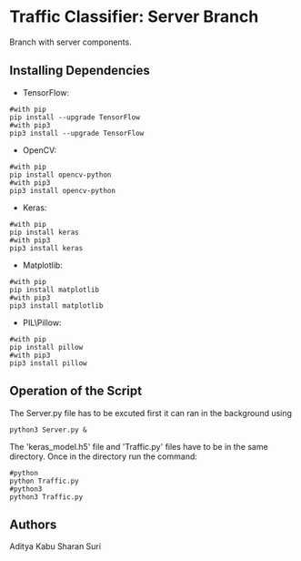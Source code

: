 # Traffic Classifier: Server Branch
Branch with server components.

## Installing Dependencies

* TensorFlow:
```
#with pip
pip install --upgrade TensorFlow
#with pip3
pip3 install --upgrade TensorFlow
```
* OpenCV:
```
#with pip
pip install opencv-python
#with pip3
pip3 install opencv-python
```
* Keras:
```
#with pip
pip install keras
#with pip3
pip3 install keras
```
* Matplotlib:
```
#with pip
pip install matplotlib
#with pip3
pip3 install matplotlib
```
* PIL\Pillow:
```
#with pip
pip install pillow 
#with pip3
pip3 install pillow
```
## Operation of the Script
The Server.py file has to be excuted first it can ran in the background using
```
python3 Server.py &
```
The 'keras_model.h5' file and 'Traffic.py' files have to be in the same directory. Once in the directory run the command:
```
#python
python Traffic.py
#python3
python3 Traffic.py
```
## Authors

Aditya Kabu 
Sharan Suri